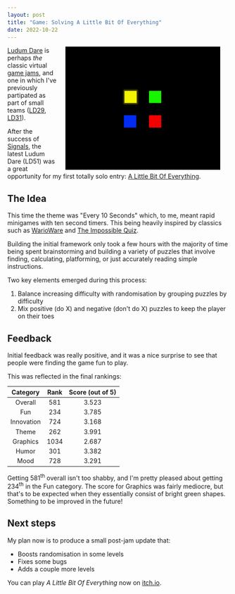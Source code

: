 ```yaml
---
layout: post
title: "Game: Solving A Little Bit Of Everything"
date: 2022-10-22
---
```


[<img style="float: right; border: 1px solid black" alt="ALBOE Screenshot." hspace="20" src="/assets/posts/alittlebitofeverything/cover_image.png" width="350px">](/assets/posts/alittlebitofeverything/cover_image.png)

[Ludum Dare](https://ldjam.com/) is perhaps *the* classic virtual [game jams](https://en.wikipedia.org/wiki/Game_jam), and one in which I've previously partipated as part of small teams ([LD29](https://web.archive.org/web/20210225162234/http://ludumdare.com/compo/ludum-dare-29/?action=preview&uid=23029), [LD31](https://web.archive.org/web/20200811184618/http://ludumdare.com/compo/ludum-dare-31/?action=preview&uid=23029)).

After the success of [Signals](https://mattravenhall.github.io/2022/09/13/Signals-Walkthrough.html), the latest Ludum Dare (LD51) was a great opportunity for my first totally solo entry: [A Little Bit Of Everything](https://mattravenhall.itch.io/a-little-bit-of-everything).

## The Idea
This time the theme was "Every 10 Seconds" which, to me, meant rapid minigames with ten second timers. This being heavily inspired by classics such as [WarioWare](https://mario.fandom.com/wiki/WarioWare_(series)) and [The Impossible Quiz](https://poki.com/en/g/the-impossible-quiz).

Building the initial framework only took a few hours with the majority of time being spent brainstorming and building a variety of puzzles that involve finding, calculating, platforming, or just accurately reading simple instructions.

Two key elements emerged during this process:

1. Balance increasing difficulty with randomisation by grouping puzzles by difficulty
2. Mix positive (do X) and negative (don't do X) puzzles to keep the player on their toes

## Feedback
Initial feedback was really positive, and it was a nice surprise to see that people were finding the game fun to play.

This was reflected in the final rankings:

| Category | Rank | Score (out of 5) |
| :------: | :--: | :--------------: |
| Overall | 581 | 3.523 |
| Fun | 234 | 3.785 |
| Innovation | 724 | 3.168 |
| Theme | 262 | 3.991 |
| Graphics | 1034 | 2.687 |
| Humor | 301 | 3.382 |
| Mood | 728 | 3.291 |

Getting 581<sup>th</sup> overall isn't too shabby, and I'm pretty pleased about getting 234<sup>th</sup> in the Fun category. The score for Graphics was fairly mediocre, but that's to be expected when they essentially consist of bright green shapes. Something to be improved in the future!

## Next steps
My plan now is to produce a small post-jam update that:

- Boosts randomisation in some levels
- Fixes some bugs
- Adds a couple more levels

You can play *A Little Bit Of Everything* now on [itch.io](https://mattravenhall.itch.io/a-little-bit-of-everything).
